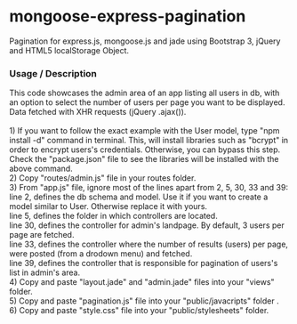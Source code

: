 mongoose-express-pagination
===========================

Pagination for express.js, mongoose.js and jade using Bootstrap 3, jQuery and HTML5 localStorage Object. 

<h3>Usage / Description</h3>
This code showcases the admin area of an app listing all users in db, with an option to select the number of users per page you want to be displayed. Data fetched with XHR requests (jQuery .ajax()). <br><br>
1) If you want to follow the exact example with the User model, type "npm install -d" command in terminal. This, will install libraries such as "bcrypt" in order to encrypt users's credentials. Otherwise, you can bypass this step. Check the "package.json" file to see the libraries will be installed with the above command.<br>
2) Copy "routes/admin.js" file in your routes folder.<br>
3) From "app.js" file, ignore most of the lines apart from 2, 5, 30, 33 and 39: <br>
  line 2, defines the db schema and model. Use it if you want to create a model similar to User. Otherwise replace it with yours.<br>
  line 5, defines the folder in which controllers are located.<br>
  line 30, defines the controller for admin's landpage. By default, 3 users per page are fetched.<br>
  line 33, defines the controller where the number of results (users) per page, were posted (from a drodown menu) and fetched.<br>
  line 39, defines the controller that is responsible for pagination of users's list in admin's area. <br>
4) Copy and paste "layout.jade" and "admin.jade" files into your "views" folder. <br>
5) Copy and paste "pagination.js" file into your "public/javacripts" folder . <br>
6) Copy and paste "style.css" file into your "public/stylesheets" folder. <br>
